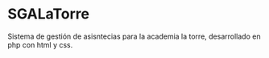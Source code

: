 # SGALaTorre
Sistema de gestión de asisntecias para la academia la torre, desarrollado en php con html y css.
